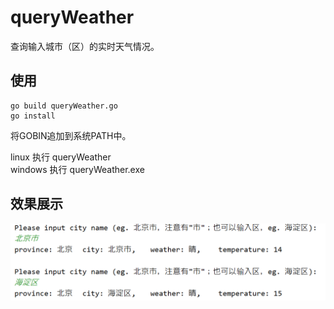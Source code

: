 # queryWeather
查询输入城市（区）的实时天气情况。

## 使用
    go build queryWeather.go
    go install
将GOBIN追加到系统PATH中。  

linux 执行 queryWeather  
windows 执行 queryWeather.exe

## 效果展示
![天气查询效果](./image/test_result.png)